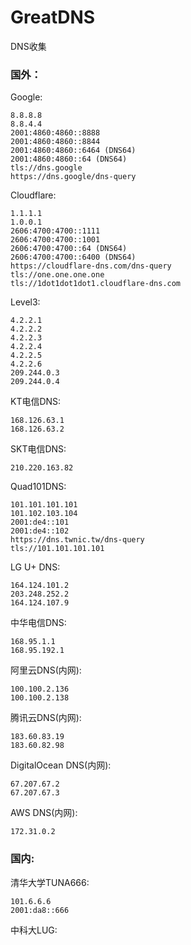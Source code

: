 # GreatDNS
DNS收集

### 国外：

Google:
```
8.8.8.8
8.8.4.4
2001:4860:4860::8888
2001:4860:4860::8844
2001:4860:4860::6464 (DNS64)
2001:4860:4860::64 (DNS64)
tls://dns.google
https://dns.google/dns-query
```
Cloudflare:
```
1.1.1.1
1.0.0.1
2606:4700:4700::1111
2606:4700:4700::1001
2606:4700:4700::64 (DNS64)
2606:4700:4700::6400 (DNS64)
https://cloudflare-dns.com/dns-query
tls://one.one.one.one
tls://1dot1dot1dot1.cloudflare-dns.com
```
Level3:
```
4.2.2.1
4.2.2.2
4.2.2.3
4.2.2.4
4.2.2.5
4.2.2.6
209.244.0.3
209.244.0.4
```
KT电信DNS:
```
168.126.63.1
168.126.63.2
```
SKT电信DNS:
```
210.220.163.82
```
Quad101DNS:
```
101.101.101.101
101.102.103.104
2001:de4::101
2001:de4::102
https://dns.twnic.tw/dns-query
tls://101.101.101.101
```
LG U+ DNS:
```
164.124.101.2
203.248.252.2
164.124.107.9
```
中华电信DNS:
```
168.95.1.1
168.95.192.1
```
阿里云DNS(内网):
```
100.100.2.136
100.100.2.138
```
腾讯云DNS(内网):
```
183.60.83.19
183.60.82.98
```
DigitalOcean DNS(内网):
```
67.207.67.2
67.207.67.3
```
AWS DNS(内网):
```
172.31.0.2
```
### 国内:

清华大学TUNA666:
```
101.6.6.6
2001:da8::666
```
中科大LUG:
```

```
